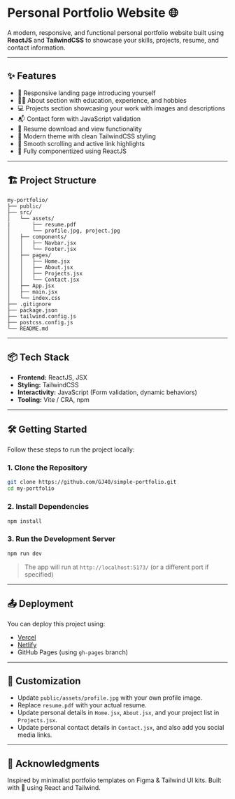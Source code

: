 # Personal Portfolio Website 🌐

A modern, responsive, and functional personal portfolio website built using **ReactJS** and **TailwindCSS** to showcase your skills, projects, resume, and contact information.

---

## ✨ Features

- 🚀 Responsive landing page introducing yourself
- 🧑‍💼 About section with education, experience, and hobbies
- 💻 Projects section showcasing your work with images and descriptions
- 📬 Contact form with JavaScript validation
- 📄 Resume download and view functionality
- 🌙 Modern theme with clean TailwindCSS styling
- 🎯 Smooth scrolling and active link highlights
- 🔧 Fully componentized using ReactJS

---

## 🏗️ Project Structure

```
my-portfolio/
├── public/
├── src/
│   └── assets/
|       ├── resume.pdf
│       └── profile.jpg, project.jpg
│   ├── components/
│   │   ├── Navbar.jsx
│   │   └── Footer.jsx
│   ├── pages/
│   │   ├── Home.jsx
│   │   ├── About.jsx
│   │   ├── Projects.jsx
│   │   └── Contact.jsx
│   ├── App.jsx
│   ├── main.jsx
│   └── index.css
├── .gitignore
├── package.json
├── tailwind.config.js
├── postcss.config.js
└── README.md
```

---

## 📦 Tech Stack

- **Frontend:** ReactJS, JSX
- **Styling:** TailwindCSS
- **Interactivity:** JavaScript (Form validation, dynamic behaviors)
- **Tooling:** Vite / CRA, npm

---

## 🛠️ Getting Started

Follow these steps to run the project locally:

### 1. Clone the Repository

```bash
git clone https://github.com/GJ40/simple-portfolio.git
cd my-portfolio
```

### 2. Install Dependencies

```bash
npm install
```

### 3. Run the Development Server

```bash
npm run dev
```

> The app will run at `http://localhost:5173/` (or a different port if specified)

---

## 📤 Deployment

You can deploy this project using:

- [Vercel](https://vercel.com/)
- [Netlify](https://www.netlify.com/)
- GitHub Pages (using `gh-pages` branch)

---

## 📝 Customization

- Update `public/assets/profile.jpg` with your own profile image.
- Replace `resume.pdf` with your actual resume.
- Update personal details in `Home.jsx`, `About.jsx`, and your project list in `Projects.jsx`.
- Update personal contact details in `Contact.jsx`, and also add you social media links.

---

## 🙌 Acknowledgments

Inspired by minimalist portfolio templates on Figma & Tailwind UI kits. Built with 💙 using React and Tailwind.
